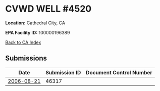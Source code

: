 # CVWD WELL #4520

**Location:** Cathedral City, CA

**EPA Facility ID:** 100000196389

[Back to CA Index](../../index.md)

## Submissions

| Date | Submission ID | Document Control Number |
|------|--------------|-------------------------|
| [2006-08-21](submissions/46317.md) | 46317 |  |
